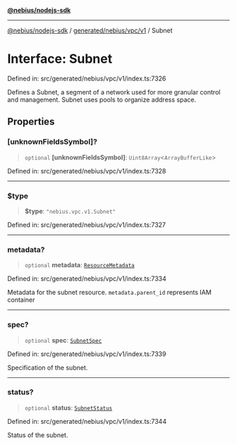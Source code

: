[**@nebius/nodejs-sdk**](../../../../../README.md)

***

[@nebius/nodejs-sdk](../../../../../README.md) / [generated/nebius/vpc/v1](../README.md) / Subnet

# Interface: Subnet

Defined in: src/generated/nebius/vpc/v1/index.ts:7326

Defines a Subnet, a segment of a network used for more granular control and management.
 Subnet uses pools to organize address space.

## Properties

### \[unknownFieldsSymbol\]?

> `optional` **\[unknownFieldsSymbol\]**: `Uint8Array`\<`ArrayBufferLike`\>

Defined in: src/generated/nebius/vpc/v1/index.ts:7328

***

### $type

> **$type**: `"nebius.vpc.v1.Subnet"`

Defined in: src/generated/nebius/vpc/v1/index.ts:7327

***

### metadata?

> `optional` **metadata**: [`ResourceMetadata`](../../../common/v1/interfaces/ResourceMetadata.md)

Defined in: src/generated/nebius/vpc/v1/index.ts:7334

Metadata for the subnet resource.
 `metadata.parent_id` represents IAM container

***

### spec?

> `optional` **spec**: [`SubnetSpec`](SubnetSpec.md)

Defined in: src/generated/nebius/vpc/v1/index.ts:7339

Specification of the subnet.

***

### status?

> `optional` **status**: [`SubnetStatus`](SubnetStatus.md)

Defined in: src/generated/nebius/vpc/v1/index.ts:7344

Status of the subnet.
